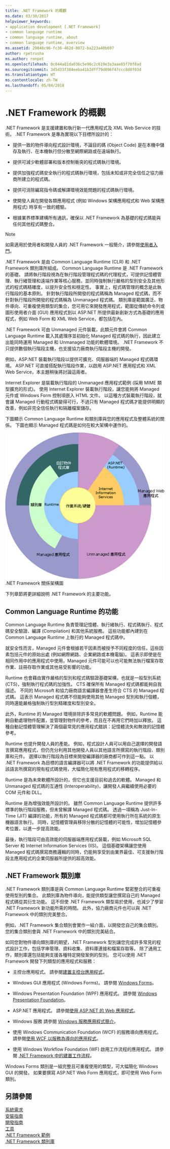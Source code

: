 ```yaml
---
title: .NET Framework 的概觀
ms.date: 03/30/2017
helpviewer_keywords:
- application development [.NET Framework]
- common language runtime
- common language runtime, about
- common language runtime, overview
ms.assetid: 29848c96-fc36-462d-8072-ba223a40b697
author: rpetrusha
ms.author: ronpet
ms.openlocfilehash: 0c844a81da036c5e96c2c619e3a3aae85f70f8ad
ms.sourcegitcommit: 3d5d33f384eeba41b2dff79d096f47ccc8d8f03d
ms.translationtype: HT
ms.contentlocale: zh-TW
ms.lasthandoff: 05/04/2018
---
```

# <a name="overview-of-the-net-framework"></a>.NET Framework 的概觀

.NET Framework 是支援建置和執行新一代應用程式及 XML Web Service 的技術。 .NET Framework 是專為實現以下目標所設計的：

- 提供一致的物件導向程式設計環境，不論目的碼 (Object Code) 是在本機中儲存及執行、在本機執行但分散至網際網路或在遠端執行。

- 提供可減少軟體部署和版本控制衝突的程式碼執行環境。

- 提供加強程式碼安全執行的程式碼執行環境，包括未知或非完全信任之協力廠商所建立的程式碼。

- 提供可消除編寫指令碼或解譯環境效能問題的程式碼執行環境。

- 使開發人員在開發各類應用程式 (例如 Windows 架構應用程式和 Web 架構應用程式) 時享有一致的體驗。

- 根據業界標準建構所有通訊，確保以 .NET Framework 為基礎的程式碼能與任何其他程式碼整合。

> [!NOTE]
> 如需適用於使用者和開發人員的 .NET Framework 一般簡介，請參閱[使用者入門](../../../docs/framework/get-started/index.md)。

.NET Framework 是由 Common Language Runtime (CLR) 和 .NET Framework 類別庫所組成。 Common Language Runtime 是 .NET Framework 的基礎。 請將執行階段視為在執行階段管理程式碼的代理程式，可提供記憶體管理、執行緒管理和遠端作業等核心服務，並同時強制執行嚴格的型別安全及其他形式的程式碼精確度，以提升安全性和穩定性。 事實上，程式碼管理的概念是此執行階段的基本原則。 針對執行階段所開發的程式碼稱為 Managed 程式碼，而不針對執行階段所開發的程式碼稱為 Unmanaged 程式碼。 類別庫是範圍廣泛、物件導向、可重複使用類型的集合，您可用它來開發應用程式，範圍從傳統命令列或圖形使用者介面 (GUI) 應用程式到以 ASP.NET 所提供最新創新方式為基礎的應用程式，例如 Web Form 和 XML Web Service，都包括在內。

.NET Framework 可由 Unmanaged 元件裝載，此類元件會將 Common Language Runtime 載入其處理序並初始化 Managed 程式碼的執行，因此建立出能同時運用 Managed 和 Unmanaged 功能的軟體環境。 .NET Framework 不只提供數個執行階段主機，也支援協力廠商執行階段主機的開發。

例如，ASP.NET 裝載執行階段以提供可擴充、伺服器端的 Managed 程式碼環境。 ASP.NET 可直接搭配執行階段作業，以啟用 ASP.NET 應用程式和 XML Web Service，本主題稍後將討論這兩者。

Internet Explorer 是裝載執行階段的 Unmanaged 應用程式範例 (採用 MIME 類型擴充的形式)。 使用 Internet Explorer 裝載執行階段，讓您能夠將 Managed 元件或 Windows Form 控制項嵌入 HTML 文件。 以這種方式裝載執行階段，就會讓 Managed 行動程式碼變得可行，不過只有 Managed 程式碼才能提供明顯的改善，例如非完全信任執行和隔離檔案儲存。

下圖顯示 Common Language Runtime 和類別庫與您的應用程式及整體系統的關係。 下圖也顯示 Managed 程式碼是如何在較大架構中運作的。

![較大型架構中的 Managed 程式碼](../../../docs/framework/get-started/media/circle.gif "圓形").NET Framework 關係架構圖

下列章節將更詳細說明 .NET Framework 的主要功能。

## <a name="features-of-the-common-language-runtime"></a>Common Language Runtime 的功能

Common Language Runtime 負責管理記憶體、執行緒執行、程式碼執行、程式碼安全驗證、編譯 (Compilation) 和其他系統服務。 這些功能都內建到在 Common Language Runtime 上執行的 Managed 程式碼中。

就安全性而言，Managed 元件會根據若干因素而被授予不同程度的信任，這些因素包括元件的原始出處 (例如網際網路、企業網路或本機電腦)。 這表示即使是在相同作用中的應用程式中使用，Managed 元件可能可以也可能無法執行檔案存取作業、註冊存取作業或其他易受影響的功能。

Runtime 也會藉由實作嚴格的型別和程式碼驗證基礎架構，也就是一般型別系統 (CTS)，強制執行程式碼的加強性。 CTS 確保所有 Managed 程式碼都能夠自我描述。 不同的 Microsoft 和協力廠商語言編譯器會產生符合 CTS 的 Managed 程式碼。 這表示 Managed 程式碼不但能夠使用其他 Managed 型別和執行個體，同時還能嚴格強制執行型別精確度和型別安全。

此外，Runtime 的 Managed 環境排除許多常見的軟體問題。 例如，Runtime 能夠自動處理物件配置，並管理對物件的參考，而且在不再用它們時加以釋放。 這種自動記憶體管理解決了兩個最常見的應用程式錯誤：記憶體流失和無效的記憶體參考。

Runtime 也提升開發人員的產能。 例如，程式設計人員可以用自己選擇的開發語言撰寫應用程式，但仍充分利用其他開發人員以其他語言所撰寫的執行階段、類別庫和元件。 選擇以執行階段為目標來開發編譯器的廠商都可作到這一點。 以 .NET Framework 為目標的語言編譯器可以將 .NET Framework 的功能提供給以該語言所撰寫的現有程式碼使用，大幅簡化現有應用程式的移轉程序。

Runtime 是為未來軟體所設計的，但它也支援目前和過去的軟體。 Managed 和 Unmanaged 程式碼的互通性 (Interoperability)，讓開發人員繼續使用必要的 COM 元件和 DLL。

Runtime 是為增強效能所設計的。 雖然 Common Language Runtime 提供許多標準的執行階段服務，但未曾解譯 Managed 程式碼。 透過一項稱為 Just-In-Time (JIT) 編譯的功能，所有的 Managed 程式碼都可使用執行所在系統的原生機器語言執行。 同時，記憶體管理員移除分散的記憶體的可能性，增加記憶體參考位置，以進一步提高效能。

最後，執行階段可由高效能的伺服器端應用程式裝載，例如 Microsoft SQL Server 和 Internet Information Services (IIS)。 這個基礎架構讓您使用 Managed 程式碼撰寫商務邏輯的同時，仍能夠享受到由業界最佳、可支援執行階段主應用程式的企業伺服器所提供的超高效能。

## <a name="net-framework-class-library"></a>.NET Framework 類別庫

.NET Framework 類別庫是與 Common Language Runtime 緊密整合的可重複使用型別的集合。 此類別庫為物件導向，能提供類型讓您撰寫自己的 Managed 程式碼從其衍生功能。 這不但使 .NET Framework 類型易於使用，也減少了學習 .NET Framework 新功能所需的時間。 此外，協力廠商元件也可以與 .NET Framework 中的類別完美整合。

例如，.NET Framework 集合類別會實作一組介面，以開發您自己的集合類別。 您的集合類別會與 .NET Framework 中的類別完美結合。

如同您對物件導向類別庫的期望，.NET Framework 型別讓您完成許多常見的程式設計工作，包括字串管理、資料收集、資料庫連接和檔案存取等。 除了通用工作，類別庫還包括能夠支援各種特定開發案例的型別。 您可以使用 .NET Framework 開發下列類型的應用程式和服務：

- 主控台應用程式。 請參閱[建置主控台應用程式](../../../docs/standard/building-console-apps.md)。

- Windows GUI 應用程式 (Windows Forms)。 請參閱 [Windows Forms](../../../docs/framework/winforms/index.md)。

- Windows Presentation Foundation (WPF) 應用程式。 請參閱 [Windows Presentation Foundation](../../../docs/framework/wpf/index.md)。

- ASP.NET 應用程式。 請參閱[使用 ASP.NET 的 Web 應用程式](../../../docs/framework/develop-web-apps-with-aspnet.md)。

- Windows 服務 請參閱 [Windows 服務應用程式簡介](../../../docs/framework/windows-services/introduction-to-windows-service-applications.md)。

- 使用 Windows Communication Foundation (WCF) 的服務導向應用程式。 請參閱[使用 WCF 以服務為導向的應用程式](../../../docs/framework/wcf/index.md)。

- 使用 Windows Workflow Foundation (WF) 啟用工作流程的應用程式。 請參閱 [.NET Framework 中的建置工作流程](http://msdn.microsoft.com/library/cbf3880f-dc7b-466d-b808-1109b1223f4a)。

Windows Forms 類別是一組完整且可重複使用的類型，可大幅簡化 Windows GUI 的開發。 如果要撰寫 ASP.NET Web Form 應用程式，即可使用 Web Form 類別。

## <a name="see-also"></a>另請參閱

[系統需求](../../../docs/framework/get-started/system-requirements.md)   
[安裝指南](../../../docs/framework/install/index.md)   
[開發指南](../../../docs/framework/development-guide.md)   
[工具](../../../docs/framework/tools/index.md)   
[.NET Framework 範例](http://msdn.microsoft.com/library/177055f8-4a1f-43e7-aee6-995c196079b1)   
[.NET Framework 類別庫](http://go.microsoft.com/fwlink/?LinkID=227195)
